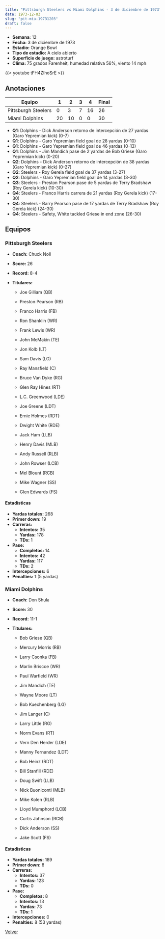 ```yaml
---
title: "Pittsburgh Steelers vs Miami Dolphins - 3 de diciembre de 1973"
date: 1973-12-03
slug: "pit-mia-19731203"
draft: false
---
```


- **Semana:** 12
- **Fecha:** 3 de diciembre de 1973
- **Estadio:** Orange Bowl
- **Tipo de estadio:** A cielo abierto
- **Superficie de juego:** astroturf
- **Clima:** 75 grados Farenheit, humedad relativa 56%, viento 14 mph


{{< youtube tFH4ZIhoSrE >}}


## Anotaciones
| Equipo | 1 | 2 | 3 | 4 | Final |
|--------|---|---|---|---|-------|
| Pittsburgh Steelers  | 0 | 3 | 7 | 16  | 26 |
| Miami Dolphins  | 20 | 10 | 0 | 0  | 30 |
- **Q1**: Dolphins - Dick Anderson retorno de intercepción de 27 yardas (Garo Yepremian kick) (0-7)
- **Q1**: Dolphins - Garo Yepremian field goal de 28 yardas (0-10)
- **Q1**: Dolphins - Garo Yepremian field goal de 46 yardas (0-13)
- **Q1**: Dolphins - Jim Mandich pase de 2 yardas de Bob Griese (Garo Yepremian kick) (0-20)
- **Q2**: Dolphins - Dick Anderson retorno de intercepción de 38 yardas (Garo Yepremian kick) (0-27)
- **Q2**: Steelers - Roy Gerela field goal de 37 yardas (3-27)
- **Q2**: Dolphins - Garo Yepremian field goal de 14 yardas (3-30)
- **Q3**: Steelers - Preston Pearson pase de 5 yardas de Terry Bradshaw (Roy Gerela kick) (10-30)
- **Q4**: Steelers - Franco Harris carrera de 21 yardas (Roy Gerela kick) (17-30)
- **Q4**: Steelers - Barry Pearson pase de 17 yardas de Terry Bradshaw (Roy Gerela kick) (24-30)
- **Q4**: Steelers - Safety, White tackled Griese in end zone (26-30)


## Equipos


### Pittsburgh Steelers
* **Coach:** Chuck Noll
* **Score:** 26
* **Record:** 8-4
* **Titulares:** 

  * Joe Gilliam (QB) 

  * Preston Pearson (RB) 

  * Franco Harris (FB) 

  * Ron Shanklin (WR) 

  * Frank Lewis (WR) 

  * John McMakin (TE) 

  * Jon Kolb (LT) 

  * Sam Davis (LG) 

  * Ray Mansfield (C) 

  * Bruce Van Dyke (RG) 

  * Glen Ray Hines (RT) 

  * L.C. Greenwood (LDE) 

  * Joe Greene (LDT) 

  * Ernie Holmes (RDT) 

  * Dwight White (RDE) 

  * Jack Ham (LLB) 

  * Henry Davis (MLB) 

  * Andy Russell (RLB) 

  * John Rowser (LCB) 

  * Mel Blount (RCB) 

  * Mike Wagner (SS) 

  * Glen Edwards (FS) 

#### Estadísticas
* **Yardas totales:** 268
* **Primer down:** 19
* **Carreras:**
  * **Intentos:** 35
  * **Yardas:** 178
  * **TDs:** 1
* **Pase:**
  * **Completos:** 14
  * **Intentos:** 42
  * **Yardas:** 117
  * **TDs:** 2
* **Intercepciones:** 6
* **Penalties:** 1 (5 yardas)

### Miami Dolphins
* **Coach:** Don Shula
* **Score:** 30
* **Record:** 11-1
* **Titulares:** 

  * Bob Griese (QB) 

  * Mercury Morris (RB) 

  * Larry Csonka (FB) 

  * Marlin Briscoe (WR) 

  * Paul Warfield (WR) 

  * Jim Mandich (TE) 

  * Wayne Moore (LT) 

  * Bob Kuechenberg (LG) 

  * Jim Langer (C) 

  * Larry Little (RG) 

  * Norm Evans (RT) 

  * Vern Den Herder (LDE) 

  * Manny Fernandez (LDT) 

  * Bob Heinz (RDT) 

  * Bill Stanfill (RDE) 

  * Doug Swift (LLB) 

  * Nick Buoniconti (MLB) 

  * Mike Kolen (RLB) 

  * Lloyd Mumphord (LCB) 

  * Curtis Johnson (RCB) 

  * Dick Anderson (SS) 

  * Jake Scott (FS) 

#### Estadísticas
* **Yardas totales:** 189
* **Primer down:** 8
* **Carreras:**
  * **Intentos:** 37
  * **Yardas:** 123
  * **TDs:** 0
* **Pase:**
  * **Completos:** 8
  * **Intentos:** 13
  * **Yardas:** 73
  * **TDs:** 1
* **Intercepciones:** 0
* **Penalties:** 8 (53 yardas)


[Volver](/historia/1973)
